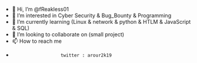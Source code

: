 - 👋 Hi, I’m @fReakless01
- 👀 I’m interested in Cyber Security & Bug_Bounty & Programming
- 🌱 I’m currently learning (Linux & network & python & HTLM & JavaScript & SQL)
- 💞️ I’m looking to collaborate on (small project)
- 📫 How to reach me
-                       twitter : arour2k19

<!---
fReakless01/fReakless01 is a ✨ special ✨ repository because its `README.md` (this file) appears on your GitHub profile.
You can click the Preview link to take a look at your changes.
--->
